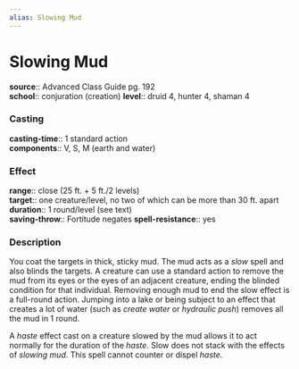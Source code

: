 ```yaml
---
alias: Slowing Mud
---
```


# Slowing Mud 

**source**:: Advanced Class Guide pg. 192  
**school**:: conjuration (creation)
**level**:: druid 4, hunter 4, shaman 4

### Casting 

**casting-time**:: 1 standard action  
**components**:: V, S, M (earth and water)

### Effect 

**range**:: close (25 ft. + 5 ft./2 levels)  
**target**:: one creature/level, no two of which can be more than 30 ft. apart  
**duration**:: 1 round/level (see text)  
**saving-throw**:: Fortitude negates
**spell-resistance**:: yes

### Description 

You coat the targets in thick, sticky mud. The mud acts as a *slow* spell and also blinds the targets. A creature can use a standard action to remove the mud from its eyes or the eyes of an adjacent creature, ending the blinded condition for that individual. Removing enough mud to end the slow effect is a full-round action. Jumping into a lake or being subject to an effect that creates a lot of water (such as *create water* or *hydraulic push*) removes all the mud in 1 round.  
  
A *haste* effect cast on a creature slowed by the mud allows it to act normally for the duration of the *haste*. Slow does not stack with the effects of *slowing mud*. This spell cannot counter or dispel *haste*.
